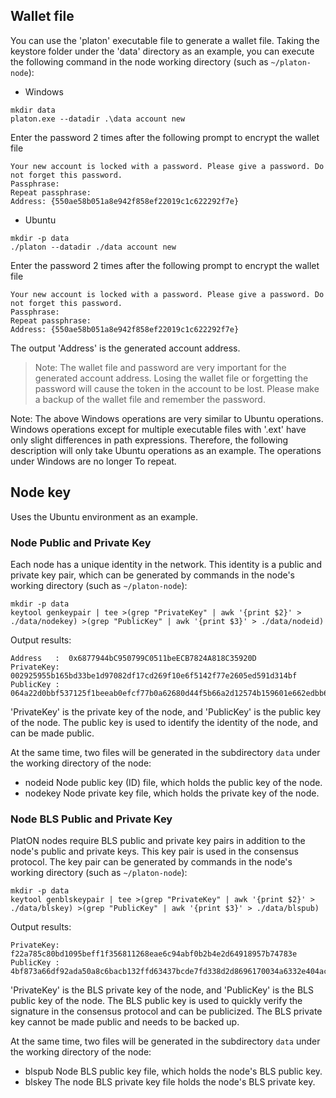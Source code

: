  

## Wallet file

 

You can use the 'platon' executable file to generate a wallet file. Taking the keystore folder under the 'data' directory as an example, you can execute the following command in the node working directory (such as `~/platon-node`):

 

- Windows

 

```
mkdir data
platon.exe --datadir .\data account new
```

 

Enter the password 2 times after the following prompt to encrypt the wallet file

 

```
Your new account is locked with a password. Please give a password. Do not forget this password.
Passphrase:
Repeat passphrase:
Address: {550ae58b051a8e942f858ef22019c1c622292f7e}
```

 

- Ubuntu

 

```
mkdir -p data
./platon --datadir ./data account new
```

 

Enter the password 2 times after the following prompt to encrypt the wallet file

 

```
Your new account is locked with a password. Please give a password. Do not forget this password.
Passphrase:
Repeat passphrase:
Address: {550ae58b051a8e942f858ef22019c1c622292f7e}
```

 

The output 'Address' is the generated account address.

> Note: The wallet file and password are very important for the generated account address. Losing the wallet file or forgetting the password will cause the token in the account to be lost. Please make a backup of the wallet file and remember the password.

 

Note: The above Windows operations are very similar to Ubuntu operations. Windows operations except for multiple executable files with '.ext' have only slight differences in path expressions. Therefore, the following description will only take Ubuntu operations as an example. The operations under Windows are no longer To repeat.

 

## Node key

 

Uses the Ubuntu environment as an example.

 

### Node Public and Private Key

 

Each node has a unique identity in the network. This identity is a public and private key pair, which can be generated by commands in the node's working directory (such as `~/platon-node`):


```
mkdir -p data
keytool genkeypair | tee >(grep "PrivateKey" | awk '{print $2}' > ./data/nodekey) >(grep "PublicKey" | awk '{print $3}' > ./data/nodeid)
```

Output results:

```
Address   :  0x6877944bC950799C0511beECB7824A818C35920D
PrivateKey:  002925955b165bd33be1d97082df17cd269f10e6f5142f77e2605ed591d314bf
PublicKey :  064a22d0bbf537125f1beeab0efcf77b0a62680d44f5b66a2d12574b159601e662edbb6b57aea5eafabbff8ba5157ef613fe4b176cb8d97ea4951b6815748973
```

 

'PrivateKey' is the private key of the node, and 'PublicKey' is the public key of the node. The public key is used to identify the identity of the node, and can be made public.

 

At the same time, two files will be generated in the subdirectory `data` under the working directory of the node:

- nodeid  Node public key (ID) file, which holds the public key of the node.
- nodekey  Node private key file, which holds the private key of the node.

 

### Node BLS Public and Private Key

 

PlatON nodes require BLS public and private key pairs in addition to the node's public and private keys. This key pair is used in the consensus protocol. The key pair can be generated by commands in the node's working directory (such as `~/platon-node`):

 

```
mkdir -p data
keytool genblskeypair | tee >(grep "PrivateKey" | awk '{print $2}' > ./data/blskey) >(grep "PublicKey" | awk '{print $3}' > ./data/blspub)
```

Output results:

```
PrivateKey:  f22a785c80bd1095beff1f356811268eae6c94abf0b2b4e2d64918957b74783e
PublicKey :  4bf873a66df92ada50a8c6bacb132ffd63437bcde7fd338d2d8696170034a6332e404ac3abb50326ee517ec5f63caf12891ce794ed14f8528fa7c54bc0ded7c5291f708116bb8ee8adadf1e88588866325d764230f4a45929d267a9e8f264402
```

 

'PrivateKey' is the BLS private key of the node, and 'PublicKey' is the BLS public key of the node. The BLS public key is used to quickly verify the signature in the consensus protocol and can be publicized. The BLS private key cannot be made public and needs to be backed up.

 

At the same time, two files will be generated in the subdirectory `data` under the working directory of the node:

- blspub  Node BLS public key file, which holds the node's BLS public key.
- blskey  The node BLS private key file holds the node's BLS private key.